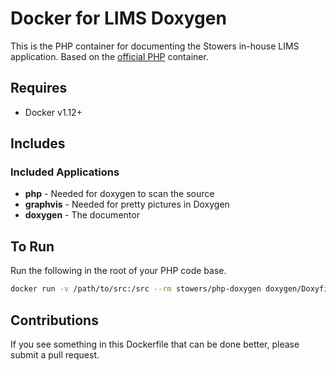 # Docker for LIMS Doxygen

This is the PHP container for documenting the Stowers in-house LIMS application. Based on the [official PHP](https://hub.docker.com/_/php/) container.

## Requires

* Docker v1.12+

## Includes
### Included Applications

* **php** - Needed for doxygen to scan the source
* **graphvis** - Needed for pretty pictures in Doxygen
* **doxygen** - The documentor

## To Run

Run the following in the root of your PHP code base.

```bash
docker run -v /path/to/src:/src --rm stowers/php-doxygen doxygen/Doxyfile
```

## Contributions

If you see something in this Dockerfile that can be done better, please submit a pull request.
